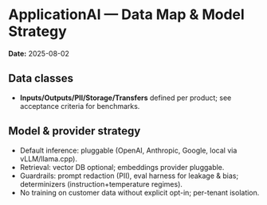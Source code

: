 # ApplicationAI — Data Map & Model Strategy
**Date:** 2025-08-02

## Data classes
- **Inputs/Outputs/PII/Storage/Transfers** defined per product; see acceptance criteria for benchmarks.


## Model & provider strategy
- Default inference: pluggable (OpenAI, Anthropic, Google, local via vLLM/llama.cpp).
- Retrieval: vector DB optional; embeddings provider pluggable.
- Guardrails: prompt redaction (PII), eval harness for leakage & bias; determinizers (instruction+temperature regimes).
- No training on customer data without explicit opt-in; per-tenant isolation.
